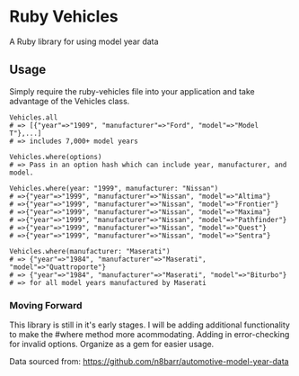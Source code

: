 # Ruby Vehicles
A Ruby library for using model year data

## Usage
Simply require the ruby-vehicles file into your application and take advantage of the Vehicles class.

    Vehicles.all
    # => [{"year"=>"1909", "manufacturer"=>"Ford", "model"=>"Model T"},...]
    # => includes 7,000+ model years
    
    Vehicles.where(options)
    # => Pass in an option hash which can include year, manufacturer, and model.
    
    Vehicles.where(year: "1999", manufacturer: "Nissan")
    # =>{"year"=>"1999", "manufacturer"=>"Nissan", "model"=>"Altima"}
    # =>{"year"=>"1999", "manufacturer"=>"Nissan", "model"=>"Frontier"}
    # =>{"year"=>"1999", "manufacturer"=>"Nissan", "model"=>"Maxima"}
    # =>{"year"=>"1999", "manufacturer"=>"Nissan", "model"=>"Pathfinder"}
    # =>{"year"=>"1999", "manufacturer"=>"Nissan", "model"=>"Quest"}
    # =>{"year"=>"1999", "manufacturer"=>"Nissan", "model"=>"Sentra"}
    
    Vehicles.where(manufacturer: "Maserati")
    # => {"year"=>"1984", "manufacturer"=>"Maserati", "model"=>"Quattroporte"}
    # => {"year"=>"1984", "manufacturer"=>"Maserati", "model"=>"Biturbo"}
    # => for all model years manufactured by Maserati
    
### Moving Forward
This library is still in it's early stages. I will be adding additional functionality to make the #where method more acommodating. Adding in error-checking for invalid options. Organize as a gem for easier usage.

Data sourced from: https://github.com/n8barr/automotive-model-year-data